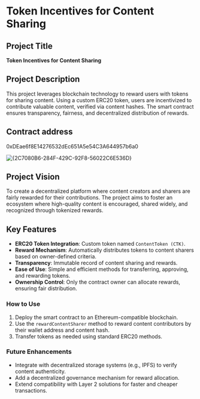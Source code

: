 # Token Incentives for Content Sharing

## Project Title
**Token Incentives for Content Sharing**

## Project Description
This project leverages blockchain technology to reward users with tokens for sharing content. Using a custom ERC20 token, users are incentivized to contribute valuable content, verified via content hashes. The smart contract ensures transparency, fairness, and decentralized distribution of rewards.

## Contract address
0xDEae6f8E14276532dEc651A5e54C3A644957b6a0

![{2C7080B6-284F-429C-92F8-56022C6E536D}](https://github.com/user-attachments/assets/095ddfa0-3a3e-4c63-9758-99b8f5efef86)


## Project Vision
To create a decentralized platform where content creators and sharers are fairly rewarded for their contributions. The project aims to foster an ecosystem where high-quality content is encouraged, shared widely, and recognized through tokenized rewards.

## Key Features
- **ERC20 Token Integration**: Custom token named `ContentToken (CTK)`.
- **Reward Mechanism**: Automatically distributes tokens to content sharers based on owner-defined criteria.
- **Transparency**: Immutable record of content sharing and rewards.
- **Ease of Use**: Simple and efficient methods for transferring, approving, and rewarding tokens.
- **Ownership Control**: Only the contract owner can allocate rewards, ensuring fair distribution.

### How to Use
1. Deploy the smart contract to an Ethereum-compatible blockchain.
2. Use the `rewardContentSharer` method to reward content contributors by their wallet address and content hash.
3. Transfer tokens as needed using standard ERC20 methods.

### Future Enhancements
- Integrate with decentralized storage systems (e.g., IPFS) to verify content authenticity.
- Add a decentralized governance mechanism for reward allocation.
- Extend compatibility with Layer 2 solutions for faster and cheaper transactions.
